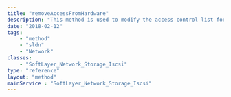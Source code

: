 ```yaml
---
title: "removeAccessFromHardware"
description: "This method is used to modify the access control list for this Storage volume.  The SoftLayer_Hardware objects which have been allowed access to this storage will be listed in the allowedHardware property of this storage volume. "
date: "2018-02-12"
tags:
    - "method"
    - "sldn"
    - "Network"
classes:
    - "SoftLayer_Network_Storage_Iscsi"
type: "reference"
layout: "method"
mainService : "SoftLayer_Network_Storage_Iscsi"
---
```

